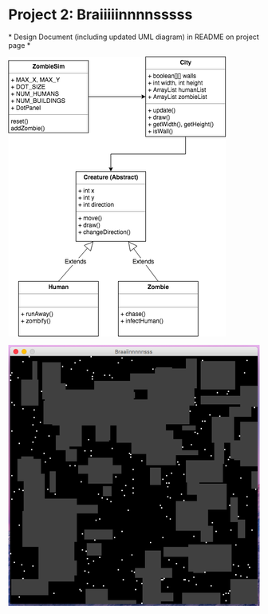 # Project 2: Braiiiiinnnnsssss

\* Design Document (including updated UML diagram) in README on project page \*



<img src= "Project 2 Zombies UML Diagram (1).png">

![screenshot](Proj2Phase1Screenshot.png)
